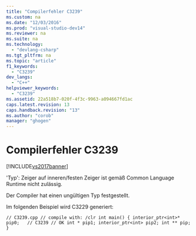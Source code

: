 ```yaml
---
title: "Compilerfehler C3239"
ms.custom: na
ms.date: "12/03/2016"
ms.prod: "visual-studio-dev14"
ms.reviewer: na
ms.suite: na
ms.technology: 
  - "devlang-csharp"
ms.tgt_pltfrm: na
ms.topic: "article"
f1_keywords: 
  - "C3239"
dev_langs: 
  - "C++"
helpviewer_keywords: 
  - "C3239"
ms.assetid: 22a518b7-020f-4f3c-9963-a094667fd1ac
caps.latest.revision: 13
caps.handback.revision: "13"
ms.author: "corob"
manager: "ghogen"
---
```

# Compilerfehler C3239
[!INCLUDE[vs2017banner](../../assembler/inline/includes/vs2017banner.md)]

'Typ': Zeiger auf inneren\/festen Zeiger ist gemäß Common Language Runtime nicht zulässig.  
  
 Der Compiler hat einen ungültigen Typ festgestellt.  
  
 Im folgenden Beispiel wird C3229 generiert:  
  
```  
// C3239.cpp // compile with: /clr int main() { interior_ptr<int>* pip0;   // C3239 // OK int * pip1; interior_ptr<int> pip2; int ** pip; }  
```